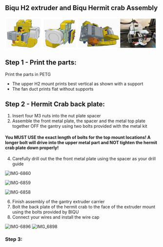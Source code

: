 ## Biqu H2 extruder and Biqu Hermit crab Assembly

![H2 Hermit Crab BLV metal kit mount](H2.jpg)

## Step 1 - Print the parts:
Print the parts in PETG
 * The upper H2 mount prints best vertical as shown with a support
 * The fan duct prints flat without supports

## Step 2 - Hermit Crab back plate:
1. Insert four M3 nuts into the nut plate spacer
2. Assemble the front metal plate, the spacer and the metal top plate together OFF the gantry using two bolts provided with the metal kit
 #### You MUST USE the exact length of bolts for the top mount locations! A longer bolt will drive into the upper metal part and NOT tighten the hermit crab  plate down properly!
4. Carefully drill out the the front metal plate using the spacer as your drill guide

![IMG-6860](https://user-images.githubusercontent.com/120577343/209438643-333667c5-5bcc-4faa-a0df-f4489643d70a.jpg)

![IMG-6859](https://user-images.githubusercontent.com/120577343/209438642-329a62fc-8adc-4fe9-93a9-719de7ab155f.jpg)

![IMG-6858](https://user-images.githubusercontent.com/120577343/209438639-11228ad5-874a-4963-8bf9-b863f7f800ae.jpg)

6. Finish assembly of the gantry extruder carrier
7. Bolt the back plate of the hermit crab to the face of the extruder mount using the bolts provided by BIQU
8. Connect your wires and install the wire cap

![IMG-6896](https://user-images.githubusercontent.com/120577343/209439145-c93f1568-7be5-45cf-9d33-3774752f45f5.JPG)
![IMG_6898](https://user-images.githubusercontent.com/120577343/209439813-670cfae5-a4fc-437b-a4d1-768f68eb3a87.JPG)


### Step 3:


